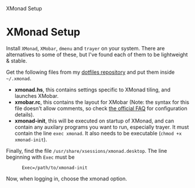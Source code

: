 XMonad Setup
# XMonad Setup

Install `XMonad`, `XMobar`, `dmenu` and `trayer` on your system. There are alternatives to some of these, but I've found each of them to be
lightweight & stable.

Get the following files from my [dotfiles repository](https://www.github.com/josherrickson/dotfiles) and put them inside `~/.xmonad`.

-   **xmonad.hs**, this contains settings specific to XMonad tiling, and launches XMobar.
-   **xmobar.rc**, this contains the layout for XMobar (Note: the syntax for this file doesn't allow comments, so check [the official FAQ](http://projects.haskell.org/xmobar) for configuration details).
-   **xmonad-init**, this will be executed on startup of XMonad, and can contain any auxilary programs you want to run, especially trayer. It must contain the line `exec xmonad`. It also needs to be executable (`chmod +x xmonad-init`).

Finally, find the file `/usr/share/xsessions/xmonad.desktop`. The line beginning with `Exec` must be

          Exec=/path/to/xmonad-init

Now, when logging in, choose the xmonad option.
